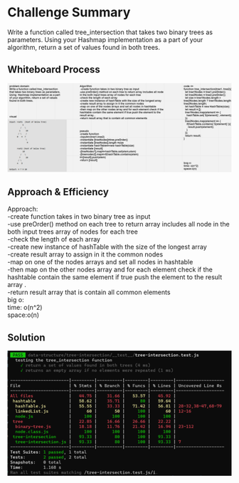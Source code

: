 # Challenge Summary
Write a function called tree_intersection that takes two binary trees as parameters.
Using your Hashmap implementation as a part of your algorithm, return a set of values found in both trees.
## Whiteboard Process

![Whiteboard](./whiteboard32.PNG)
## Approach & Efficiency  
Approach:  
-create function takes in two binary tree as input  
-use preOrder() method on each tree to return array includes all node in the both input trees array of nodes for each tree  
-check the length of each array   
-create new instance of hashTable with the size of the longest array  
-create result array to assign in it the common nodes   
-map on one of the nodes arrays and set all nodes in hashtable  
-then map on the other nodes array and for each element check if the hashtable contain the same element if true push the element to the result array .  
-return result array that is contain all common elements  
big o:  
time: o(n^2)   
space:o(n)  

## Solution  
![test](./tree-intersection.PNG)
